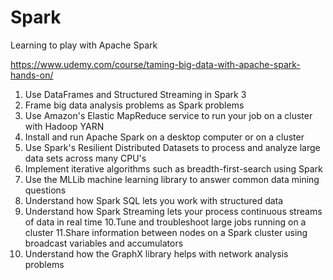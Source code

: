 # Spark
Learning to play with Apache Spark

https://www.udemy.com/course/taming-big-data-with-apache-spark-hands-on/

1. Use DataFrames and Structured Streaming in Spark 3
2. Frame big data analysis problems as Spark problems
3. Use Amazon's Elastic MapReduce service to run your job on a cluster with Hadoop YARN
4. Install and run Apache Spark on a desktop computer or on a cluster
5. Use Spark's Resilient Distributed Datasets to process and analyze large data sets across many CPU's
6. Implement iterative algorithms such as breadth-first-search using Spark
7. Use the MLLib machine learning library to answer common data mining questions
8. Understand how Spark SQL lets you work with structured data
9. Understand how Spark Streaming lets your process continuous streams of data in real time
10.Tune and troubleshoot large jobs running on a cluster
11.Share information between nodes on a Spark cluster using broadcast variables and accumulators
12. Understand how the GraphX library helps with network analysis problems
